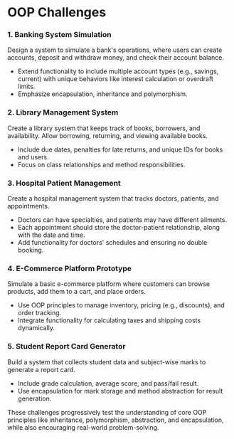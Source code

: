 # OOP Challenges

### **1. Banking System Simulation**
Design a system to simulate a bank's operations, where users can create accounts, deposit and withdraw money, and check their account balance.  
- Extend functionality to include multiple account types (e.g., savings, current) with unique behaviors like interest calculation or overdraft limits.
- Emphasize encapsulation, inheritance and polymorphism.

### **2. Library Management System**
Create a library system that keeps track of books, borrowers, and availability. Allow borrowing, returning, and viewing available books.
- Include due dates, penalties for late returns, and unique IDs for books and users.
- Focus on class relationships and method responsibilities.

### **3. Hospital Patient Management**
Create a hospital management system that tracks doctors, patients, and appointments.  
- Doctors can have specialties, and patients may have different ailments.
- Each appointment should store the doctor-patient relationship, along with the date and time.
- Add functionality for doctors' schedules and ensuring no double booking.

### **4. E-Commerce Platform Prototype**
Simulate a basic e-commerce platform where customers can browse products, add them to a cart, and place orders.  
- Use OOP principles to manage inventory, pricing (e.g., discounts), and order tracking.
- Integrate functionality for calculating taxes and shipping costs dynamically.

### **5. Student Report Card Generator**
Build a system that collects student data and subject-wise marks to generate a report card.
- Include grade calculation, average score, and pass/fail result.
- Use encapsulation for mark storage and method abstraction for result generation.

These challenges progressively test the understanding of core OOP principles like inheritance, polymorphism, abstraction, and encapsulation, while also encouraging real-world problem-solving.
